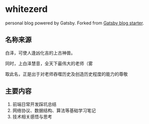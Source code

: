 # whitezerd

personal blog powered by Gatsby. Forked from [Gatsby blog starter](https://github.com/gatsbyjs/gatsby-starter-blog).

## 名称来源

白泽，可使人逢凶化吉的上古神兽。

同时，上白泽慧音，全天下最伟大的老师（雾

取此名，正是出于对老师吞噬历史及创造历史程度的能力的尊敬

## 主要内容

1. 前端日常开发踩坑总结
2. 网络协议、数据结构、算法等基础学习笔记
3. 技术相关感悟与思考
